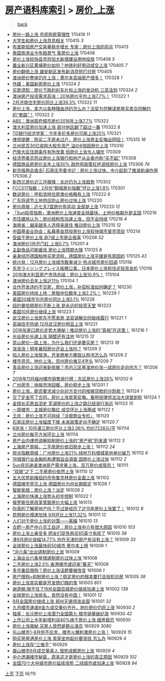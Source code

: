 [房产语料库索引](../../README.md)  > [房价_上涨](房价_上涨.md)
====
> [back](../README.md)

- [房价一路上涨 市民购房需理性](http://jkwz.applinzi.com/ittc/6958169837141509125.html#%E6%88%BF%E4%BB%B7%E4%B8%80%E8%B7%AF%E4%B8%8A%E6%B6%A8+%E5%B8%82%E6%B0%91%E8%B4%AD%E6%88%BF%E9%9C%80%E7%90%86%E6%80%A7) 170419 *11* 
- [大学生和房价上涨息息相关](http://jkwz.applinzi.com/ittc/6956660467706627077.html#%E5%A4%A7%E5%AD%A6%E7%94%9F%E5%92%8C%E6%88%BF%E4%BB%B7%E4%B8%8A%E6%B6%A8%E6%81%AF%E6%81%AF%E7%9B%B8%E5%85%B3) 170415 *3* 
- [布里斯班房产交易量稳步增长 专家：房价上涨的前兆](http://jkwz.applinzi.com/ittc/6956042421304558597.html#%E5%B8%83%E9%87%8C%E6%96%AF%E7%8F%AD%E6%88%BF%E4%BA%A7%E4%BA%A4%E6%98%93%E9%87%8F%E7%A8%B3%E6%AD%A5%E5%A2%9E%E9%95%BF+%E4%B8%93%E5%AE%B6%EF%BC%9A%E6%88%BF%E4%BB%B7%E4%B8%8A%E6%B6%A8%E7%9A%84%E5%89%8D%E5%85%86) 170413  
- [泰国旅游业今年趋景气 客房价上涨](http://jkwz.applinzi.com/ittc/6954305890898412548.html#%E6%B3%B0%E5%9B%BD%E6%97%85%E6%B8%B8%E4%B8%9A%E4%BB%8A%E5%B9%B4%E8%B6%8B%E6%99%AF%E6%B0%94+%E5%AE%A2%E6%88%BF%E4%BB%B7%E4%B8%8A%E6%B6%A8) 170408  
- [房价上涨较快县市将加大新增建设用地投放](http://jkwz.applinzi.com/ittc/6954166582585590789.html#%E6%88%BF%E4%BB%B7%E4%B8%8A%E6%B6%A8%E8%BE%83%E5%BF%AB%E5%8E%BF%E5%B8%82%E5%B0%86%E5%8A%A0%E5%A4%A7%E6%96%B0%E5%A2%9E%E5%BB%BA%E8%AE%BE%E7%94%A8%E5%9C%B0%E6%8A%95%E6%94%BE) 170408 *5* 
- [置业新兴区黄埔房价如何？地铁利好带动成交上涨](http://jkwz.applinzi.com/ittc/6953052694242657284.html#%E7%BD%AE%E4%B8%9A%E6%96%B0%E5%85%B4%E5%8C%BA%E9%BB%84%E5%9F%94%E6%88%BF%E4%BB%B7%E5%A6%82%E4%BD%95%EF%BC%9F%E5%9C%B0%E9%93%81%E5%88%A9%E5%A5%BD%E5%B8%A6%E5%8A%A8%E6%88%90%E4%BA%A4%E4%B8%8A%E6%B6%A8) 170405 *7* 
- [房价翻倍上涨 雄安新区发布新消息怒打炒房](http://jkwz.applinzi.com/ittc/6952976291929261060.html#%E6%88%BF%E4%BB%B7%E7%BF%BB%E5%80%8D%E4%B8%8A%E6%B6%A8+%E9%9B%84%E5%AE%89%E6%96%B0%E5%8C%BA%E5%8F%91%E5%B8%83%E6%96%B0%E6%B6%88%E6%81%AF%E6%80%92%E6%89%93%E7%82%92%E6%88%BF) 170405  
- [澳洲房价整体仍在上涨：墨尔本高端房产增多！](http://jkwz.applinzi.com/ittc/6950131185685627908.html#%E6%BE%B3%E6%B4%B2%E6%88%BF%E4%BB%B7%E6%95%B4%E4%BD%93%E4%BB%8D%E5%9C%A8%E4%B8%8A%E6%B6%A8%EF%BC%9A%E5%A2%A8%E5%B0%94%E6%9C%AC%E9%AB%98%E7%AB%AF%E6%88%BF%E4%BA%A7%E5%A2%9E%E5%A4%9A%EF%BC%81) 170328 *1* 
- [外媒：美国新房房价上涨](http://jkwz.applinzi.com/ittc/6948545899054760965.html#%E5%A4%96%E5%AA%92%EF%BC%9A%E7%BE%8E%E5%9B%BD%E6%96%B0%E6%88%BF%E6%88%BF%E4%BB%B7%E4%B8%8A%E6%B6%A8) 170324 *2* 
- [买房须知：房价下跌的刹车片和上涨的发动机 三高法则](http://jkwz.applinzi.com/ittc/6948379194265437188.html#%E4%B9%B0%E6%88%BF%E9%A1%BB%E7%9F%A5%EF%BC%9A%E6%88%BF%E4%BB%B7%E4%B8%8B%E8%B7%8C%E7%9A%84%E5%88%B9%E8%BD%A6%E7%89%87%E5%92%8C%E4%B8%8A%E6%B6%A8%E7%9A%84%E5%8F%91%E5%8A%A8%E6%9C%BA+%E4%B8%89%E9%AB%98%E6%B3%95%E5%88%99) 170324 *2* 
- [澳洲房产投资需求高涨：2016房价平均上涨7.7%！](http://jkwz.applinzi.com/ittc/6947903485084435461.html#%E6%BE%B3%E6%B4%B2%E6%88%BF%E4%BA%A7%E6%8A%95%E8%B5%84%E9%9C%80%E6%B1%82%E9%AB%98%E6%B6%A8%EF%BC%9A2016%E6%88%BF%E4%BB%B7%E5%B9%B3%E5%9D%87%E4%B8%8A%E6%B6%A87.7%25%EF%BC%81) 170322 *1* 
- [2月济南住宅房价同比上涨39.3%](http://jkwz.applinzi.com/ittc/6947871771838645253.html#2%E6%9C%88%E6%B5%8E%E5%8D%97%E4%BD%8F%E5%AE%85%E6%88%BF%E4%BB%B7%E5%90%8C%E6%AF%94%E4%B8%8A%E6%B6%A839.3%25) 170322 *11* 
- [房价上涨，卖方以各种理由违约怎么办？法官为您解读房屋买卖合同解约的“套路”！](http://jkwz.applinzi.com/ittc/6947816933046092804.html#%E6%88%BF%E4%BB%B7%E4%B8%8A%E6%B6%A8%EF%BC%8C%E5%8D%96%E6%96%B9%E4%BB%A5%E5%90%84%E7%A7%8D%E7%90%86%E7%94%B1%E8%BF%9D%E7%BA%A6%E6%80%8E%E4%B9%88%E5%8A%9E%EF%BC%9F%E6%B3%95%E5%AE%98%E4%B8%BA%E6%82%A8%E8%A7%A3%E8%AF%BB%E6%88%BF%E5%B1%8B%E4%B9%B0%E5%8D%96%E5%90%88%E5%90%8C%E8%A7%A3%E7%BA%A6%E7%9A%84%E2%80%9C%E5%A5%97%E8%B7%AF%E2%80%9D%EF%BC%81) 170322 *2* 
- [ABS：澳洲首府城市房价2016年上涨7.7%](http://jkwz.applinzi.com/ittc/6947798567208092677.html#ABS%EF%BC%9A%E6%BE%B3%E6%B4%B2%E9%A6%96%E5%BA%9C%E5%9F%8E%E5%B8%82%E6%88%BF%E4%BB%B72016%E5%B9%B4%E4%B8%8A%E6%B6%A87.7%25) 170322  
- [澳大利亚房价加速上涨 部分地区翻了超过一番](http://jkwz.applinzi.com/ittc/6947745667341616132.html#%E6%BE%B3%E5%A4%A7%E5%88%A9%E4%BA%9A%E6%88%BF%E4%BB%B7%E5%8A%A0%E9%80%9F%E4%B8%8A%E6%B6%A8+%E9%83%A8%E5%88%86%E5%9C%B0%E5%8C%BA%E7%BF%BB%E4%BA%86%E8%B6%85%E8%BF%87%E4%B8%80%E7%95%AA) 170322 *8* 
- [TD银行经济学家：今年多伦多房价可能上涨25%](http://jkwz.applinzi.com/ittc/6947397737258681348.html#TD%E9%93%B6%E8%A1%8C%E7%BB%8F%E6%B5%8E%E5%AD%A6%E5%AE%B6%EF%BC%9A%E4%BB%8A%E5%B9%B4%E5%A4%9A%E4%BC%A6%E5%A4%9A%E6%88%BF%E4%BB%B7%E5%8F%AF%E8%83%BD%E4%B8%8A%E6%B6%A825%25) 170321  
- [律师提醒：购买二手房未过户，房价上涨房主反悔出阴招！](http://jkwz.applinzi.com/ittc/6945395279007319044.html#%E5%BE%8B%E5%B8%88%E6%8F%90%E9%86%92%EF%BC%9A%E8%B4%AD%E4%B9%B0%E4%BA%8C%E6%89%8B%E6%88%BF%E6%9C%AA%E8%BF%87%E6%88%B7%EF%BC%8C%E6%88%BF%E4%BB%B7%E4%B8%8A%E6%B6%A8%E6%88%BF%E4%B8%BB%E5%8F%8D%E6%82%94%E5%87%BA%E9%98%B4%E6%8B%9B%EF%BC%81) 170315 *16* 
- [兰州民百30亿收购大股东资产 溢价6倍因房价上涨](http://jkwz.applinzi.com/ittc/6943205904416769029.html#%E5%85%B0%E5%B7%9E%E6%B0%91%E7%99%BE30%E4%BA%BF%E6%94%B6%E8%B4%AD%E5%A4%A7%E8%82%A1%E4%B8%9C%E8%B5%84%E4%BA%A7+%E6%BA%A2%E4%BB%B76%E5%80%8D%E5%9B%A0%E6%88%BF%E4%BB%B7%E4%B8%8A%E6%B6%A8) 170310  
- [巴黎大区住房条件有所改善 但房价上涨令人堪忧](http://jkwz.applinzi.com/ittc/6942993718125790213.html#%E5%B7%B4%E9%BB%8E%E5%A4%A7%E5%8C%BA%E4%BD%8F%E6%88%BF%E6%9D%A1%E4%BB%B6%E6%9C%89%E6%89%80%E6%94%B9%E5%96%84+%E4%BD%86%E6%88%BF%E4%BB%B7%E4%B8%8A%E6%B6%A8%E4%BB%A4%E4%BA%BA%E5%A0%AA%E5%BF%A7) 170309  
- [经济界委员热议房价上涨银行和地产从业者也称“买不起”](http://jkwz.applinzi.com/ittc/6942488118782592004.html#%E7%BB%8F%E6%B5%8E%E7%95%8C%E5%A7%94%E5%91%98%E7%83%AD%E8%AE%AE%E6%88%BF%E4%BB%B7%E4%B8%8A%E6%B6%A8%E9%93%B6%E8%A1%8C%E5%92%8C%E5%9C%B0%E4%BA%A7%E4%BB%8E%E4%B8%9A%E8%80%85%E4%B9%9F%E7%A7%B0%E2%80%9C%E4%B9%B0%E4%B8%8D%E8%B5%B7%E2%80%9D) 170308  
- [德国商品房房价五年上涨30% 政府用政策杠杆调控房价上涨](http://jkwz.applinzi.com/ittc/6941898994333778948.html#%E5%BE%B7%E5%9B%BD%E5%95%86%E5%93%81%E6%88%BF%E6%88%BF%E4%BB%B7%E4%BA%94%E5%B9%B4%E4%B8%8A%E6%B6%A830%25+%E6%94%BF%E5%BA%9C%E7%94%A8%E6%94%BF%E7%AD%96%E6%9D%A0%E6%9D%86%E8%B0%83%E6%8E%A7%E6%88%BF%E4%BB%B7%E4%B8%8A%E6%B6%A8) 170306 *76* 
- [新京报两会直击| 石家庄市委书记：房价上涨过快，中介起到了推波助澜作用](http://jkwz.applinzi.com/ittc/6941854257803428868.html#%E6%96%B0%E4%BA%AC%E6%8A%A5%E4%B8%A4%E4%BC%9A%E7%9B%B4%E5%87%BB%7C+%E7%9F%B3%E5%AE%B6%E5%BA%84%E5%B8%82%E5%A7%94%E4%B9%A6%E8%AE%B0%EF%BC%9A%E6%88%BF%E4%BB%B7%E4%B8%8A%E6%B6%A8%E8%BF%87%E5%BF%AB%EF%BC%8C%E4%B8%AD%E4%BB%8B%E8%B5%B7%E5%88%B0%E4%BA%86%E6%8E%A8%E6%B3%A2%E5%8A%A9%E6%BE%9C%E4%BD%9C%E7%94%A8) 170306 *2* 
- [新西兰房价近三月微降：长远仍为上涨趋势](http://jkwz.applinzi.com/ittc/6940487619971646468.html#%E6%96%B0%E8%A5%BF%E5%85%B0%E6%88%BF%E4%BB%B7%E8%BF%91%E4%B8%89%E6%9C%88%E5%BE%AE%E9%99%8D%EF%BC%9A%E9%95%BF%E8%BF%9C%E4%BB%8D%E4%B8%BA%E4%B8%8A%E6%B6%A8%E8%B6%8B%E5%8A%BF) 170302  
- [FCCS17指数：2月份“聊城房价指数”环比上涨1.8%](http://jkwz.applinzi.com/ittc/6940105619142099973.html#FCCS17%E6%8C%87%E6%95%B0%EF%BC%9A2%E6%9C%88%E4%BB%BD%E2%80%9C%E8%81%8A%E5%9F%8E%E6%88%BF%E4%BB%B7%E6%8C%87%E6%95%B0%E2%80%9D%E7%8E%AF%E6%AF%94%E4%B8%8A%E6%B6%A81.8%25) 170301  
- [数说房价｜呼和浩特住房类价格略有上涨](http://jkwz.applinzi.com/ittc/6937411434593125380.html#%E6%95%B0%E8%AF%B4%E6%88%BF%E4%BB%B7%EF%BD%9C%E5%91%BC%E5%92%8C%E6%B5%A9%E7%89%B9%E4%BD%8F%E6%88%BF%E7%B1%BB%E4%BB%B7%E6%A0%BC%E7%95%A5%E6%9C%89%E4%B8%8A%E6%B6%A8) 170222 *6* 
- [广东将调节土地供应防止房价过快上涨](http://jkwz.applinzi.com/ittc/6936830092214010885.html#%E5%B9%BF%E4%B8%9C%E5%B0%86%E8%B0%83%E8%8A%82%E5%9C%9F%E5%9C%B0%E4%BE%9B%E5%BA%94%E9%98%B2%E6%AD%A2%E6%88%BF%E4%BB%B7%E8%BF%87%E5%BF%AB%E4%B8%8A%E6%B6%A8) 170220  
- [房价周报｜近七天7盘房价有异动 全部是上涨](http://jkwz.applinzi.com/ittc/6936805215109121028.html#%E6%88%BF%E4%BB%B7%E5%91%A8%E6%8A%A5%EF%BD%9C%E8%BF%91%E4%B8%83%E5%A4%A97%E7%9B%98%E6%88%BF%E4%BB%B7%E6%9C%89%E5%BC%82%E5%8A%A8+%E5%85%A8%E9%83%A8%E6%98%AF%E4%B8%8A%E6%B6%A8) 170220 *12* 
- [「Sun投资指南」澳洲房价上涨速度全球最快，土地价格飙升是主因](http://jkwz.applinzi.com/ittc/6935297586541102084.html#%E3%80%8CSun%E6%8A%95%E8%B5%84%E6%8C%87%E5%8D%97%E3%80%8D%E6%BE%B3%E6%B4%B2%E6%88%BF%E4%BB%B7%E4%B8%8A%E6%B6%A8%E9%80%9F%E5%BA%A6%E5%85%A8%E7%90%83%E6%9C%80%E5%BF%AB%EF%BC%8C%E5%9C%9F%E5%9C%B0%E4%BB%B7%E6%A0%BC%E9%A3%99%E5%8D%87%E6%98%AF%E4%B8%BB%E5%9B%A0) 170216  
- [市住建局认为：房价结构性加速上涨，但不会持续](http://jkwz.applinzi.com/ittc/6935245578224272389.html#%E5%B8%82%E4%BD%8F%E5%BB%BA%E5%B1%80%E8%AE%A4%E4%B8%BA%EF%BC%9A%E6%88%BF%E4%BB%B7%E7%BB%93%E6%9E%84%E6%80%A7%E5%8A%A0%E9%80%9F%E4%B8%8A%E6%B6%A8%EF%BC%8C%E4%BD%86%E4%B8%8D%E4%BC%9A%E6%8C%81%E7%BB%AD) 170216 *4* 
- [海南省：越来越多人选择来居住 推动房价上涨](http://jkwz.applinzi.com/ittc/6934928200349254661.html#%E6%B5%B7%E5%8D%97%E7%9C%81%EF%BC%9A%E8%B6%8A%E6%9D%A5%E8%B6%8A%E5%A4%9A%E4%BA%BA%E9%80%89%E6%8B%A9%E6%9D%A5%E5%B1%85%E4%BD%8F+%E6%8E%A8%E5%8A%A8%E6%88%BF%E4%BB%B7%E4%B8%8A%E6%B6%A8) 170215 *12* 
- [中国基金业协会：私募基金禁投房价上涨较快城市普宅项目](http://jkwz.applinzi.com/ittc/6934413081957630980.html#%E4%B8%AD%E5%9B%BD%E5%9F%BA%E9%87%91%E4%B8%9A%E5%8D%8F%E4%BC%9A%EF%BC%9A%E7%A7%81%E5%8B%9F%E5%9F%BA%E9%87%91%E7%A6%81%E6%8A%95%E6%88%BF%E4%BB%B7%E4%B8%8A%E6%B6%A8%E8%BE%83%E5%BF%AB%E5%9F%8E%E5%B8%82%E6%99%AE%E5%AE%85%E9%A1%B9%E7%9B%AE) 170214  
- [受益于房价上涨 逾7成上市房企报喜](http://jkwz.applinzi.com/ittc/6931325598592140293.html#%E5%8F%97%E7%9B%8A%E4%BA%8E%E6%88%BF%E4%BB%B7%E4%B8%8A%E6%B6%A8+%E9%80%BE7%E6%88%90%E4%B8%8A%E5%B8%82%E6%88%BF%E4%BC%81%E6%8A%A5%E5%96%9C) 170206 *52* 
- [澳洲房价1月开门红 上涨0.7%](http://jkwz.applinzi.com/ittc/6929674234359186436.html#%E6%BE%B3%E6%B4%B2%E6%88%BF%E4%BB%B71%E6%9C%88%E5%BC%80%E9%97%A8%E7%BA%A2+%E4%B8%8A%E6%B6%A80.7%25) 170201 *4* 
- [主副食品可能缓涨 房价上涨预期大降](http://jkwz.applinzi.com/ittc/6926946086362285061.html#%E4%B8%BB%E5%89%AF%E9%A3%9F%E5%93%81%E5%8F%AF%E8%83%BD%E7%BC%93%E6%B6%A8+%E6%88%BF%E4%BB%B7%E4%B8%8A%E6%B6%A8%E9%A2%84%E6%9C%9F%E5%A4%A7%E9%99%8D) 170125 *8* 
- [亲身经历德国柏林买房流程，德国房价上涨平缓是有原因的](http://jkwz.applinzi.com/ittc/6926519486470685701.html#%E4%BA%B2%E8%BA%AB%E7%BB%8F%E5%8E%86%E5%BE%B7%E5%9B%BD%E6%9F%8F%E6%9E%97%E4%B9%B0%E6%88%BF%E6%B5%81%E7%A8%8B%EF%BC%8C%E5%BE%B7%E5%9B%BD%E6%88%BF%E4%BB%B7%E4%B8%8A%E6%B6%A8%E5%B9%B3%E7%BC%93%E6%98%AF%E6%9C%89%E5%8E%9F%E5%9B%A0%E7%9A%84) 170125 *43* 
- [统计局：12月房价上涨城市数量减少 热点城市房价回调](http://jkwz.applinzi.com/ittc/6924412828797895684.html#%E7%BB%9F%E8%AE%A1%E5%B1%80%EF%BC%9A12%E6%9C%88%E6%88%BF%E4%BB%B7%E4%B8%8A%E6%B6%A8%E5%9F%8E%E5%B8%82%E6%95%B0%E9%87%8F%E5%87%8F%E5%B0%91+%E7%83%AD%E7%82%B9%E5%9F%8E%E5%B8%82%E6%88%BF%E4%BB%B7%E5%9B%9E%E8%B0%83) 170118  
- [东京ライジングプレイス板橋公寓，日本房价上涨抓住这投资良机](http://jkwz.applinzi.com/ittc/6923784774325109764.html#%E4%B8%9C%E4%BA%AC%E3%83%A9%E3%82%A4%E3%82%B8%E3%83%B3%E3%82%B0%E3%83%97%E3%83%AC%E3%82%A4%E3%82%B9%E6%9D%BF%E6%A9%8B%E5%85%AC%E5%AF%93%EF%BC%8C%E6%97%A5%E6%9C%AC%E6%88%BF%E4%BB%B7%E4%B8%8A%E6%B6%A8%E6%8A%93%E4%BD%8F%E8%BF%99%E6%8A%95%E8%B5%84%E8%89%AF%E6%9C%BA) 170116  
- [2016澳大利亚房产市场总结：房价上涨10.9%！](http://jkwz.applinzi.com/ittc/6919333865000010757.html#2016%E6%BE%B3%E5%A4%A7%E5%88%A9%E4%BA%9A%E6%88%BF%E4%BA%A7%E5%B8%82%E5%9C%BA%E6%80%BB%E7%BB%93%EF%BC%9A%E6%88%BF%E4%BB%B7%E4%B8%8A%E6%B6%A810.9%25%EF%BC%81) 170104  
- [澳洲房价去年上涨近11％](http://jkwz.applinzi.com/ittc/6919224024243897349.html#%E6%BE%B3%E6%B4%B2%E6%88%BF%E4%BB%B7%E5%8E%BB%E5%B9%B4%E4%B8%8A%E6%B6%A8%E8%BF%9111%EF%BC%85) 170104 *1* 
- [合作开发违约不交房，房价上涨，补偿标准如何确定？](http://jkwz.applinzi.com/ittc/6917449805759775749.html#%E5%90%88%E4%BD%9C%E5%BC%80%E5%8F%91%E8%BF%9D%E7%BA%A6%E4%B8%8D%E4%BA%A4%E6%88%BF%EF%BC%8C%E6%88%BF%E4%BB%B7%E4%B8%8A%E6%B6%A8%EF%BC%8C%E8%A1%A5%E5%81%BF%E6%A0%87%E5%87%86%E5%A6%82%E4%BD%95%E7%A1%AE%E5%AE%9A%EF%BC%9F) 161230  
- [美国房价持续上扬：房租中位数年上涨2.2%！](http://jkwz.applinzi.com/ittc/6917101198770701316.html#%E7%BE%8E%E5%9B%BD%E6%88%BF%E4%BB%B7%E6%8C%81%E7%BB%AD%E4%B8%8A%E6%89%AC%EF%BC%9A%E6%88%BF%E7%A7%9F%E4%B8%AD%E4%BD%8D%E6%95%B0%E5%B9%B4%E4%B8%8A%E6%B6%A82.2%25%EF%BC%81) 161229 *1* 
- [美国20城市10月房价同比上涨5.1%](http://jkwz.applinzi.com/ittc/6916546264614568964.html#%E7%BE%8E%E5%9B%BD20%E5%9F%8E%E5%B8%8210%E6%9C%88%E6%88%BF%E4%BB%B7%E5%90%8C%E6%AF%94%E4%B8%8A%E6%B6%A85.1%25) 161228  
- [纽约曼哈顿房价不断上涨 是永远的投资天堂](http://jkwz.applinzi.com/ittc/6914821523742655493.html#%E7%BA%BD%E7%BA%A6%E6%9B%BC%E5%93%88%E9%A1%BF%E6%88%BF%E4%BB%B7%E4%B8%8D%E6%96%AD%E4%B8%8A%E6%B6%A8+%E6%98%AF%E6%B0%B8%E8%BF%9C%E7%9A%84%E6%8A%95%E8%B5%84%E5%A4%A9%E5%A0%82) 161223  
- [美国10月房价继续上涨](http://jkwz.applinzi.com/ittc/6914758882525447173.html#%E7%BE%8E%E5%9B%BD10%E6%9C%88%E6%88%BF%E4%BB%B7%E7%BB%A7%E7%BB%AD%E4%B8%8A%E6%B6%A8) 161223 *1* 
- [武汉房价上涨房东不愿卖房 法官调解合同继续履行](http://jkwz.applinzi.com/ittc/6914183745170310148.html#%E6%AD%A6%E6%B1%89%E6%88%BF%E4%BB%B7%E4%B8%8A%E6%B6%A8%E6%88%BF%E4%B8%9C%E4%B8%8D%E6%84%BF%E5%8D%96%E6%88%BF+%E6%B3%95%E5%AE%98%E8%B0%83%E8%A7%A3%E5%90%88%E5%90%8C%E7%BB%A7%E7%BB%AD%E5%B1%A5%E8%A1%8C) 161221 *1* 
- [高端住宅热销 12月武汉房价明显上涨](http://jkwz.applinzi.com/ittc/6914091664137520133.html#%E9%AB%98%E7%AB%AF%E4%BD%8F%E5%AE%85%E7%83%AD%E9%94%80+12%E6%9C%88%E6%AD%A6%E6%B1%89%E6%88%BF%E4%BB%B7%E6%98%8E%E6%98%BE%E4%B8%8A%E6%B6%A8) 161221  
- [2016张家口房价走势大揭秘！推动房价上涨的“真相”在这里！](http://jkwz.applinzi.com/ittc/6912230434187772933.html#2016%E5%BC%A0%E5%AE%B6%E5%8F%A3%E6%88%BF%E4%BB%B7%E8%B5%B0%E5%8A%BF%E5%A4%A7%E6%8F%AD%E7%A7%98%EF%BC%81%E6%8E%A8%E5%8A%A8%E6%88%BF%E4%BB%B7%E4%B8%8A%E6%B6%A8%E7%9A%84%E2%80%9C%E7%9C%9F%E7%9B%B8%E2%80%9D%E5%9C%A8%E8%BF%99%E9%87%8C%EF%BC%81) 161216 *1* 
- [光谷房价光速上涨 隔壁还有洼地](http://jkwz.applinzi.com/ittc/6911877756500837381.html#%E5%85%89%E8%B0%B7%E6%88%BF%E4%BB%B7%E5%85%89%E9%80%9F%E4%B8%8A%E6%B6%A8+%E9%9A%94%E5%A3%81%E8%BF%98%E6%9C%89%E6%B4%BC%E5%9C%B0) 161215 *12* 
- [昆山房价一路上涨，为什么我们还是要买房？](http://jkwz.applinzi.com/ittc/6911114709331084293.html#%E6%98%86%E5%B1%B1%E6%88%BF%E4%BB%B7%E4%B8%80%E8%B7%AF%E4%B8%8A%E6%B6%A8%EF%BC%8C%E4%B8%BA%E4%BB%80%E4%B9%88%E6%88%91%E4%BB%AC%E8%BF%98%E6%98%AF%E8%A6%81%E4%B9%B0%E6%88%BF%EF%BC%9F) 161213 *19* 
- [涨涨涨！明年襄阳房价还会上涨吗？](http://jkwz.applinzi.com/ittc/6909579577809978373.html#%E6%B6%A8%E6%B6%A8%E6%B6%A8%EF%BC%81%E6%98%8E%E5%B9%B4%E8%A5%84%E9%98%B3%E6%88%BF%E4%BB%B7%E8%BF%98%E4%BC%9A%E4%B8%8A%E6%B6%A8%E5%90%97%EF%BC%9F) 161209 *3* 
- [陷入房价上涨旋涡，开发商单方撕毁认购书怎么办](http://jkwz.applinzi.com/ittc/6909577641119450116.html#%E9%99%B7%E5%85%A5%E6%88%BF%E4%BB%B7%E4%B8%8A%E6%B6%A8%E6%97%8B%E6%B6%A1%EF%BC%8C%E5%BC%80%E5%8F%91%E5%95%86%E5%8D%95%E6%96%B9%E6%92%95%E6%AF%81%E8%AE%A4%E8%B4%AD%E4%B9%A6%E6%80%8E%E4%B9%88%E5%8A%9E) 161209 *2* 
- [楼市资讯，地价上涨，崇州房价难见4字头](http://jkwz.applinzi.com/ittc/6909560788011713540.html#%E6%A5%BC%E5%B8%82%E8%B5%84%E8%AE%AF%EF%BC%8C%E5%9C%B0%E4%BB%B7%E4%B8%8A%E6%B6%A8%EF%BC%8C%E5%B4%87%E5%B7%9E%E6%88%BF%E4%BB%B7%E9%9A%BE%E8%A7%814%E5%AD%97%E5%A4%B4) 161209 *7* 
- [青岛房价上涨迎来新依据？市内三区基准地价涨一成房价走向何方？](http://jkwz.applinzi.com/ittc/6908630902350808068.html#%E9%9D%92%E5%B2%9B%E6%88%BF%E4%BB%B7%E4%B8%8A%E6%B6%A8%E8%BF%8E%E6%9D%A5%E6%96%B0%E4%BE%9D%E6%8D%AE%EF%BC%9F%E5%B8%82%E5%86%85%E4%B8%89%E5%8C%BA%E5%9F%BA%E5%87%86%E5%9C%B0%E4%BB%B7%E6%B6%A8%E4%B8%80%E6%88%90%E6%88%BF%E4%BB%B7%E8%B5%B0%E5%90%91%E4%BD%95%E6%96%B9%EF%BC%9F) 161206 *7* 
- [2016年11月福州楼市销售排行榜：东区房价上涨28%](http://jkwz.applinzi.com/ittc/6906975471907898372.html#2016%E5%B9%B411%E6%9C%88%E7%A6%8F%E5%B7%9E%E6%A5%BC%E5%B8%82%E9%94%80%E5%94%AE%E6%8E%92%E8%A1%8C%E6%A6%9C%EF%BC%9A%E4%B8%9C%E5%8C%BA%E6%88%BF%E4%BB%B7%E4%B8%8A%E6%B6%A828%25) 161202 *6* 
- [广州房市：快报市场回暖，房价稳步上涨](http://jkwz.applinzi.com/ittc/6906711604191560709.html#%E5%B9%BF%E5%B7%9E%E6%88%BF%E5%B8%82%EF%BC%9A%E5%BF%AB%E6%8A%A5%E5%B8%82%E5%9C%BA%E5%9B%9E%E6%9A%96%EF%BC%8C%E6%88%BF%E4%BB%B7%E7%A8%B3%E6%AD%A5%E4%B8%8A%E6%B6%A8) 161201 *1* 
- [房价上涨，能否要求减少向对方支付的按揭贷款的分割款？](http://jkwz.applinzi.com/ittc/6904005625201050629.html#%E6%88%BF%E4%BB%B7%E4%B8%8A%E6%B6%A8%EF%BC%8C%E8%83%BD%E5%90%A6%E8%A6%81%E6%B1%82%E5%87%8F%E5%B0%91%E5%90%91%E5%AF%B9%E6%96%B9%E6%94%AF%E4%BB%98%E7%9A%84%E6%8C%89%E6%8F%AD%E8%B4%B7%E6%AC%BE%E7%9A%84%E5%88%86%E5%89%B2%E6%AC%BE%EF%BC%9F) 161124 *1* 
- [交了定金签了合同，房价上涨卖家反悔，看明炬律师法治大讲堂剖析](http://jkwz.applinzi.com/ittc/6903999523210134532.html#%E4%BA%A4%E4%BA%86%E5%AE%9A%E9%87%91%E7%AD%BE%E4%BA%86%E5%90%88%E5%90%8C%EF%BC%8C%E6%88%BF%E4%BB%B7%E4%B8%8A%E6%B6%A8%E5%8D%96%E5%AE%B6%E5%8F%8D%E6%82%94%EF%BC%8C%E7%9C%8B%E6%98%8E%E7%82%AC%E5%BE%8B%E5%B8%88%E6%B3%95%E6%B2%BB%E5%A4%A7%E8%AE%B2%E5%A0%82%E5%89%96%E6%9E%90) 161124 *1* 
- [金馆长买房血泪史 芜湖房价的上涨之路已经渐行渐远](http://jkwz.applinzi.com/ittc/6903621547725423621.html#%E9%87%91%E9%A6%86%E9%95%BF%E4%B9%B0%E6%88%BF%E8%A1%80%E6%B3%AA%E5%8F%B2+%E8%8A%9C%E6%B9%96%E6%88%BF%E4%BB%B7%E7%9A%84%E4%B8%8A%E6%B6%A8%E4%B9%8B%E8%B7%AF%E5%B7%B2%E7%BB%8F%E6%B8%90%E8%A1%8C%E6%B8%90%E8%BF%9C) 161123 *15* 
- [一周楼市：主城房价飘红 成交环比上涨两成](http://jkwz.applinzi.com/ittc/6903264975140684805.html#%E4%B8%80%E5%91%A8%E6%A5%BC%E5%B8%82%EF%BC%9A%E4%B8%BB%E5%9F%8E%E6%88%BF%E4%BB%B7%E9%A3%98%E7%BA%A2+%E6%88%90%E4%BA%A4%E7%8E%AF%E6%AF%94%E4%B8%8A%E6%B6%A8%E4%B8%A4%E6%88%90) 161122 *1* 
- [王庆：房价上涨不可持续「沃顿商业专栏」](http://jkwz.applinzi.com/ittc/6902648088174265349.html#%E7%8E%8B%E5%BA%86%EF%BC%9A%E6%88%BF%E4%BB%B7%E4%B8%8A%E6%B6%A8%E4%B8%8D%E5%8F%AF%E6%8C%81%E7%BB%AD%E3%80%8C%E6%B2%83%E9%A1%BF%E5%95%86%E4%B8%9A%E4%B8%93%E6%A0%8F%E3%80%8D) 161120  
- [石家庄房价上涨幅度下降 未来政策走向不确定](http://jkwz.applinzi.com/ittc/6902563751751844868.html#%E7%9F%B3%E5%AE%B6%E5%BA%84%E6%88%BF%E4%BB%B7%E4%B8%8A%E6%B6%A8%E5%B9%85%E5%BA%A6%E4%B8%8B%E9%99%8D+%E6%9C%AA%E6%9D%A5%E6%94%BF%E7%AD%96%E8%B5%B0%E5%90%91%E4%B8%8D%E7%A1%AE%E5%AE%9A) 161120 *7* 
- [6连涨！10月湛江房价环比上涨2.06% 均价7226元/平](http://jkwz.applinzi.com/ittc/6900306700388533252.html#6%E8%BF%9E%E6%B6%A8%EF%BC%8110%E6%9C%88%E6%B9%9B%E6%B1%9F%E6%88%BF%E4%BB%B7%E7%8E%AF%E6%AF%94%E4%B8%8A%E6%B6%A82.06%25+%E5%9D%87%E4%BB%B77226%E5%85%83%2F%E5%B9%B3) 161114  
- [兰州房价每平方米环比上涨](http://jkwz.applinzi.com/ittc/6900274484505740293.html#%E5%85%B0%E5%B7%9E%E6%88%BF%E4%BB%B7%E6%AF%8F%E5%B9%B3%E6%96%B9%E7%B1%B3%E7%8E%AF%E6%AF%94%E4%B8%8A%E6%B6%A8) 161114  
- [房产业内律师讲解抑制房价上涨的“房产税”的来源](http://jkwz.applinzi.com/ittc/6899697751486366724.html#%E6%88%BF%E4%BA%A7%E4%B8%9A%E5%86%85%E5%BE%8B%E5%B8%88%E8%AE%B2%E8%A7%A3%E6%8A%91%E5%88%B6%E6%88%BF%E4%BB%B7%E4%B8%8A%E6%B6%A8%E7%9A%84%E2%80%9C%E6%88%BF%E4%BA%A7%E7%A8%8E%E2%80%9D%E7%9A%84%E6%9D%A5%E6%BA%90) 161112 *3* 
- [上海房产周报，二手房房价依旧稳步上涨！](http://jkwz.applinzi.com/ittc/6899671252364428293.html#%E4%B8%8A%E6%B5%B7%E6%88%BF%E4%BA%A7%E5%91%A8%E6%8A%A5%EF%BC%8C%E4%BA%8C%E6%89%8B%E6%88%BF%E6%88%BF%E4%BB%B7%E4%BE%9D%E6%97%A7%E7%A8%B3%E6%AD%A5%E4%B8%8A%E6%B6%A8%EF%BC%81) 161112 *24* 
- [观点指数周报：广州房价上涨21% 绿地万科增城拿地单价破万](http://jkwz.applinzi.com/ittc/6899644701786768388.html#%E8%A7%82%E7%82%B9%E6%8C%87%E6%95%B0%E5%91%A8%E6%8A%A5%EF%BC%9A%E5%B9%BF%E5%B7%9E%E6%88%BF%E4%BB%B7%E4%B8%8A%E6%B6%A821%25+%E7%BB%BF%E5%9C%B0%E4%B8%87%E7%A7%91%E5%A2%9E%E5%9F%8E%E6%8B%BF%E5%9C%B0%E5%8D%95%E4%BB%B7%E7%A0%B4%E4%B8%87) 161112 *6* 
- [16城银行业金融机构遭银监会调查 因房价上涨过快](http://jkwz.applinzi.com/ittc/6899617947034584069.html#16%E5%9F%8E%E9%93%B6%E8%A1%8C%E4%B8%9A%E9%87%91%E8%9E%8D%E6%9C%BA%E6%9E%84%E9%81%AD%E9%93%B6%E7%9B%91%E4%BC%9A%E8%B0%83%E6%9F%A5+%E5%9B%A0%E6%88%BF%E4%BB%B7%E4%B8%8A%E6%B6%A8%E8%BF%87%E5%BF%AB) 161112 *2* 
- [Sun资讯速递澳洲房产需求量上涨，百万房价成常态！](http://jkwz.applinzi.com/ittc/6899302095257076741.html#Sun%E8%B5%84%E8%AE%AF%E9%80%9F%E9%80%92%E6%BE%B3%E6%B4%B2%E6%88%BF%E4%BA%A7%E9%9C%80%E6%B1%82%E9%87%8F%E4%B8%8A%E6%B6%A8%EF%BC%8C%E7%99%BE%E4%B8%87%E6%88%BF%E4%BB%B7%E6%88%90%E5%B8%B8%E6%80%81%EF%BC%81) 161111  
- [“双限”之下 二手房房价依然上涨](http://jkwz.applinzi.com/ittc/6898818085112251397.html#%E2%80%9C%E5%8F%8C%E9%99%90%E2%80%9D%E4%B9%8B%E4%B8%8B+%E4%BA%8C%E6%89%8B%E6%88%BF%E6%88%BF%E4%BB%B7%E4%BE%9D%E7%84%B6%E4%B8%8A%E6%B6%A8) 161110 *12* 
- [五大优势助推纽约市布鲁克林房价全面上涨](http://jkwz.applinzi.com/ittc/6895862379836867589.html#%E4%BA%94%E5%A4%A7%E4%BC%98%E5%8A%BF%E5%8A%A9%E6%8E%A8%E7%BA%BD%E7%BA%A6%E5%B8%82%E5%B8%83%E9%B2%81%E5%85%8B%E6%9E%97%E6%88%BF%E4%BB%B7%E5%85%A8%E9%9D%A2%E4%B8%8A%E6%B6%A8) 161102  
- [德国楼市罕见上涨 德国房价为何长期稳定](http://jkwz.applinzi.com/ittc/6893985869861487620.html#%E5%BE%B7%E5%9B%BD%E6%A5%BC%E5%B8%82%E7%BD%95%E8%A7%81%E4%B8%8A%E6%B6%A8+%E5%BE%B7%E5%9B%BD%E6%88%BF%E4%BB%B7%E4%B8%BA%E4%BD%95%E9%95%BF%E6%9C%9F%E7%A8%B3%E5%AE%9A) 161028 *1* 
- [智能家居：房价上涨？淡定](http://jkwz.applinzi.com/ittc/6893321269583283204.html#%E6%99%BA%E8%83%BD%E5%AE%B6%E5%B1%85%EF%BC%9A%E6%88%BF%E4%BB%B7%E4%B8%8A%E6%B6%A8%EF%BC%9F%E6%B7%A1%E5%AE%9A) 161026 *2* 
- [上海房价快速上涨势头初步控制](http://jkwz.applinzi.com/ittc/6891639368594228229.html#%E4%B8%8A%E6%B5%B7%E6%88%BF%E4%BB%B7%E5%BF%AB%E9%80%9F%E4%B8%8A%E6%B6%A8%E5%8A%BF%E5%A4%B4%E5%88%9D%E6%AD%A5%E6%8E%A7%E5%88%B6) 161022 *1* 
- [俄罗斯住房改革曾致房价大幅上涨](http://jkwz.applinzi.com/ittc/6888531108769039365.html#%E4%BF%84%E7%BD%97%E6%96%AF%E4%BD%8F%E6%88%BF%E6%94%B9%E9%9D%A9%E6%9B%BE%E8%87%B4%E6%88%BF%E4%BB%B7%E5%A4%A7%E5%B9%85%E4%B8%8A%E6%B6%A8) 161013  
- [你真的了解房地产吗？不过是经历了近15年房价上涨罢了！](http://jkwz.applinzi.com/ittc/6888041963835622404.html#%E4%BD%A0%E7%9C%9F%E7%9A%84%E4%BA%86%E8%A7%A3%E6%88%BF%E5%9C%B0%E4%BA%A7%E5%90%97%EF%BC%9F%E4%B8%8D%E8%BF%87%E6%98%AF%E7%BB%8F%E5%8E%86%E4%BA%86%E8%BF%9115%E5%B9%B4%E6%88%BF%E4%BB%B7%E4%B8%8A%E6%B6%A8%E7%BD%A2%E4%BA%86%EF%BC%81) 161012 *8* 
- [昆明房价增速加快 9月环比上涨11.32%](http://jkwz.applinzi.com/ittc/6887658216271381509.html#%E6%98%86%E6%98%8E%E6%88%BF%E4%BB%B7%E5%A2%9E%E9%80%9F%E5%8A%A0%E5%BF%AB+9%E6%9C%88%E7%8E%AF%E6%AF%94%E4%B8%8A%E6%B6%A811.32%25) 161011 *12* 
- [人们对于房价上涨的对策——离婚](http://jkwz.applinzi.com/ittc/6887351723751916548.html#%E4%BA%BA%E4%BB%AC%E5%AF%B9%E4%BA%8E%E6%88%BF%E4%BB%B7%E4%B8%8A%E6%B6%A8%E7%9A%84%E5%AF%B9%E7%AD%96%E2%80%94%E2%80%94%E7%A6%BB%E5%A9%9A) 161010 *13* 
- [合肥一房产中介员工自述：房价上涨中介有很大原因](http://jkwz.applinzi.com/ittc/6887306358973531141.html#%E5%90%88%E8%82%A5%E4%B8%80%E6%88%BF%E4%BA%A7%E4%B8%AD%E4%BB%8B%E5%91%98%E5%B7%A5%E8%87%AA%E8%BF%B0%EF%BC%9A%E6%88%BF%E4%BB%B7%E4%B8%8A%E6%B6%A8%E4%B8%AD%E4%BB%8B%E6%9C%89%E5%BE%88%E5%A4%A7%E5%8E%9F%E5%9B%A0) 161010 *103* 
- [房价上涨土豪变多 网友们捉急购买65英寸电视了](http://jkwz.applinzi.com/ittc/6887295825872421893.html#%E6%88%BF%E4%BB%B7%E4%B8%8A%E6%B6%A8%E5%9C%9F%E8%B1%AA%E5%8F%98%E5%A4%9A+%E7%BD%91%E5%8F%8B%E4%BB%AC%E6%8D%89%E6%80%A5%E8%B4%AD%E4%B9%B065%E8%8B%B1%E5%AF%B8%E7%94%B5%E8%A7%86%E4%BA%86) 161010 *38* 
- [津9月房价涨幅14.77% 你在天津的房产有没有上涨？](http://jkwz.applinzi.com/ittc/6887009048095884292.html#%E6%B4%A59%E6%9C%88%E6%88%BF%E4%BB%B7%E6%B6%A8%E5%B9%8514.77%25+%E4%BD%A0%E5%9C%A8%E5%A4%A9%E6%B4%A5%E7%9A%84%E6%88%BF%E4%BA%A7%E6%9C%89%E6%B2%A1%E6%9C%89%E4%B8%8A%E6%B6%A8%EF%BC%9F) 161009 *33* 
- [全球房价上涨最快前50城市 墨尔本上榜](http://jkwz.applinzi.com/ittc/6886985635117663237.html#%E5%85%A8%E7%90%83%E6%88%BF%E4%BB%B7%E4%B8%8A%E6%B6%A8%E6%9C%80%E5%BF%AB%E5%89%8D50%E5%9F%8E%E5%B8%82+%E5%A2%A8%E5%B0%94%E6%9C%AC%E4%B8%8A%E6%A6%9C) 161009 *1* 
- [“沪六条”出台遏制房价上涨](http://jkwz.applinzi.com/ittc/6886966968250270725.html#%E2%80%9C%E6%B2%AA%E5%85%AD%E6%9D%A1%E2%80%9D%E5%87%BA%E5%8F%B0%E9%81%8F%E5%88%B6%E6%88%BF%E4%BB%B7%E4%B8%8A%E6%B6%A8) 161009  
- [上海出台六条举措遏制房价过快上涨](http://jkwz.applinzi.com/ittc/6886751463207863301.html#%E4%B8%8A%E6%B5%B7%E5%87%BA%E5%8F%B0%E5%85%AD%E6%9D%A1%E4%B8%BE%E6%8E%AA%E9%81%8F%E5%88%B6%E6%88%BF%E4%BB%B7%E8%BF%87%E5%BF%AB%E4%B8%8A%E6%B6%A8) 161008  
- [二手房价上涨2.5% 香港楼市或迎来“春天”](http://jkwz.applinzi.com/ittc/6886617158427083780.html#%E4%BA%8C%E6%89%8B%E6%88%BF%E4%BB%B7%E4%B8%8A%E6%B6%A82.5%25+%E9%A6%99%E6%B8%AF%E6%A5%BC%E5%B8%82%E6%88%96%E8%BF%8E%E6%9D%A5%E2%80%9C%E6%98%A5%E5%A4%A9%E2%80%9D) 161008  
- [多市重启限购？房价上涨话题要被改变](http://jkwz.applinzi.com/ittc/6885833972336034820.html#%E5%A4%9A%E5%B8%82%E9%87%8D%E5%90%AF%E9%99%90%E8%B4%AD%EF%BC%9F%E6%88%BF%E4%BB%B7%E4%B8%8A%E6%B6%A8%E8%AF%9D%E9%A2%98%E8%A6%81%E8%A2%AB%E6%94%B9%E5%8F%98) 161006 *1* 
- [房产限购=抑制房价上涨？稳定房价的根本要打击投机炒房](http://jkwz.applinzi.com/ittc/6885480806264341509.html#%E6%88%BF%E4%BA%A7%E9%99%90%E8%B4%AD%3D%E6%8A%91%E5%88%B6%E6%88%BF%E4%BB%B7%E4%B8%8A%E6%B6%A8%EF%BC%9F%E7%A8%B3%E5%AE%9A%E6%88%BF%E4%BB%B7%E7%9A%84%E6%A0%B9%E6%9C%AC%E8%A6%81%E6%89%93%E5%87%BB%E6%8A%95%E6%9C%BA%E7%82%92%E6%88%BF) 161005 *38* 
- [房价上涨其实都是开发商们搞的鬼](http://jkwz.applinzi.com/ittc/6884902925565969412.html#%E6%88%BF%E4%BB%B7%E4%B8%8A%E6%B6%A8%E5%85%B6%E5%AE%9E%E9%83%BD%E6%98%AF%E5%BC%80%E5%8F%91%E5%95%86%E4%BB%AC%E6%90%9E%E7%9A%84%E9%AC%BC) 161003 *801* 
- [谢逸枫:限不住了!9月全国百城房价继续加速上涨](http://jkwz.applinzi.com/ittc/6884536019977765892.html#%E8%B0%A2%E9%80%B8%E6%9E%AB%3A%E9%99%90%E4%B8%8D%E4%BD%8F%E4%BA%86%219%E6%9C%88%E5%85%A8%E5%9B%BD%E7%99%BE%E5%9F%8E%E6%88%BF%E4%BB%B7%E7%BB%A7%E7%BB%AD%E5%8A%A0%E9%80%9F%E4%B8%8A%E6%B6%A8) 161002 *139* 
- [全球房价上涨排名，竟然没有中国！](http://jkwz.applinzi.com/ittc/6884116954910032900.html#%E5%85%A8%E7%90%83%E6%88%BF%E4%BB%B7%E4%B8%8A%E6%B6%A8%E6%8E%92%E5%90%8D%EF%BC%8C%E7%AB%9F%E7%84%B6%E6%B2%A1%E6%9C%89%E4%B8%AD%E5%9B%BD%EF%BC%81) 161001 *12* 
- [9月全国房价继续上涨 郑州无锡领涨全国](http://jkwz.applinzi.com/ittc/6883916478688003077.html#9%E6%9C%88%E5%85%A8%E5%9B%BD%E6%88%BF%E4%BB%B7%E7%BB%A7%E7%BB%AD%E4%B8%8A%E6%B6%A8+%E9%83%91%E5%B7%9E%E6%97%A0%E9%94%A1%E9%A2%86%E6%B6%A8%E5%85%A8%E5%9B%BD) 161001 *32* 
- [九月楼市速递#金九成交量价齐升，地价房价仍将上涨](http://jkwz.applinzi.com/ittc/6883777909629649924.html#%E4%B9%9D%E6%9C%88%E6%A5%BC%E5%B8%82%E9%80%9F%E9%80%92%23%E9%87%91%E4%B9%9D%E6%88%90%E4%BA%A4%E9%87%8F%E4%BB%B7%E9%BD%90%E5%8D%87%EF%BC%8C%E5%9C%B0%E4%BB%B7%E6%88%BF%E4%BB%B7%E4%BB%8D%E5%B0%86%E4%B8%8A%E6%B6%A8) 160930 *2* 
- [独家：长沙房价上涨潜力全国第九 楼市销量破纪录](http://jkwz.applinzi.com/ittc/6883616793565856773.html#%E7%8B%AC%E5%AE%B6%EF%BC%9A%E9%95%BF%E6%B2%99%E6%88%BF%E4%BB%B7%E4%B8%8A%E6%B6%A8%E6%BD%9C%E5%8A%9B%E5%85%A8%E5%9B%BD%E7%AC%AC%E4%B9%9D+%E6%A5%BC%E5%B8%82%E9%94%80%E9%87%8F%E7%A0%B4%E7%BA%AA%E5%BD%95) 160930 *42* 
- [上市公司上半年新增利润40%缘于房价上涨 细思极恐](http://jkwz.applinzi.com/ittc/6883608651662623749.html#%E4%B8%8A%E5%B8%82%E5%85%AC%E5%8F%B8%E4%B8%8A%E5%8D%8A%E5%B9%B4%E6%96%B0%E5%A2%9E%E5%88%A9%E6%B6%A640%25%E7%BC%98%E4%BA%8E%E6%88%BF%E4%BB%B7%E4%B8%8A%E6%B6%A8+%E7%BB%86%E6%80%9D%E6%9E%81%E6%81%90) 160930  
- [房价上涨揭秘 买房人竟然是群众演员](http://jkwz.applinzi.com/ittc/6883330486188901380.html#%E6%88%BF%E4%BB%B7%E4%B8%8A%E6%B6%A8%E6%8F%AD%E7%A7%98+%E4%B9%B0%E6%88%BF%E4%BA%BA%E7%AB%9F%E7%84%B6%E6%98%AF%E7%BE%A4%E4%BC%97%E6%BC%94%E5%91%98) 160929 *3080* 
- [乐山楼市1-8月供不应求，楼市火爆刺激房价上涨！](http://jkwz.applinzi.com/ittc/6883319010669626372.html#%E4%B9%90%E5%B1%B1%E6%A5%BC%E5%B8%821-8%E6%9C%88%E4%BE%9B%E4%B8%8D%E5%BA%94%E6%B1%82%EF%BC%8C%E6%A5%BC%E5%B8%82%E7%81%AB%E7%88%86%E5%88%BA%E6%BF%80%E6%88%BF%E4%BB%B7%E4%B8%8A%E6%B6%A8%EF%BC%81) 160929 *15* 
- [购买房屋遇房价上涨  卖家坐地起价要涨钱 怎么办](http://jkwz.applinzi.com/ittc/6883244276854555652.html#%E8%B4%AD%E4%B9%B0%E6%88%BF%E5%B1%8B%E9%81%87%E6%88%BF%E4%BB%B7%E4%B8%8A%E6%B6%A8++%E5%8D%96%E5%AE%B6%E5%9D%90%E5%9C%B0%E8%B5%B7%E4%BB%B7%E8%A6%81%E6%B6%A8%E9%92%B1+%E6%80%8E%E4%B9%88%E5%8A%9E) 160929 *4* 
- [房价上涨存“三推手”](http://jkwz.applinzi.com/ittc/6883243492326769668.html#%E6%88%BF%E4%BB%B7%E4%B8%8A%E6%B6%A8%E5%AD%98%E2%80%9C%E4%B8%89%E6%8E%A8%E6%89%8B%E2%80%9D) 160929  
- [眉山楼市9月成交量喜人 借势成都房价上涨](http://jkwz.applinzi.com/ittc/6883222732614927365.html#%E7%9C%89%E5%B1%B1%E6%A5%BC%E5%B8%829%E6%9C%88%E6%88%90%E4%BA%A4%E9%87%8F%E5%96%9C%E4%BA%BA+%E5%80%9F%E5%8A%BF%E6%88%90%E9%83%BD%E6%88%BF%E4%BB%B7%E4%B8%8A%E6%B6%A8) 160929 *4* 
- [中介透漏楼市秘密，原来这才是房价上涨的真正原因](http://jkwz.applinzi.com/ittc/6883218744242865157.html#%E4%B8%AD%E4%BB%8B%E9%80%8F%E6%BC%8F%E6%A5%BC%E5%B8%82%E7%A7%98%E5%AF%86%EF%BC%8C%E5%8E%9F%E6%9D%A5%E8%BF%99%E6%89%8D%E6%98%AF%E6%88%BF%E4%BB%B7%E4%B8%8A%E6%B6%A8%E7%9A%84%E7%9C%9F%E6%AD%A3%E5%8E%9F%E5%9B%A0) 160929 *102* 
- [全国70个大中城市房价延续涨势 二线城市或加速上涨](http://jkwz.applinzi.com/ittc/6882998540363629573.html#%E5%85%A8%E5%9B%BD70%E4%B8%AA%E5%A4%A7%E4%B8%AD%E5%9F%8E%E5%B8%82%E6%88%BF%E4%BB%B7%E5%BB%B6%E7%BB%AD%E6%B6%A8%E5%8A%BF+%E4%BA%8C%E7%BA%BF%E5%9F%8E%E5%B8%82%E6%88%96%E5%8A%A0%E9%80%9F%E4%B8%8A%E6%B6%A8) 160928 *94* 


 [上页](房价_上涨7.md) [下页](房价_上涨5.md)          (6/11)
